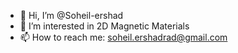 - 👋 Hi, I’m @Soheil-ershad
- 👀 I’m interested in 2D Magnetic Materials
- 📫 How to reach me: soheil.ershadrad@gmail.com

<!---
Soheil-ershad/Soheil-ershad is a ✨ special ✨ repository because its `README.md` (this file) appears on your GitHub profile.
You can click the Preview link to take a look at your changes.
--->
